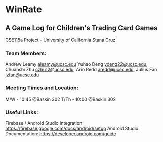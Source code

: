 <h1>WinRate</h1>
<h2>A Game Log for Children's Trading Card Games</h2>
CSE115a Project - University of California Stana Cruz

<h3>Team Members:</h3>

Andrew Leamy <aleamy@ucsc.edu>
Yuhao Deng <ydeng22@ucsc.edu>,
Chuanshi Zhu <czhu12@ucsc.edu>,
Arin Redd <aredd@ucsc.edu>,
Julius Fan <jzfan@ucsc.edu>

<h3>Meeting Times and Location:</h3>

M/W - 10:45 @Baskin 302
T/Th - 10:00 @Baskin 302

<h3>Useful Links:</h3>

Firebase / Android Studio Integration: https://firebase.google.com/docs/android/setup
Android Studio Documentation: https://developer.android.com/guide
